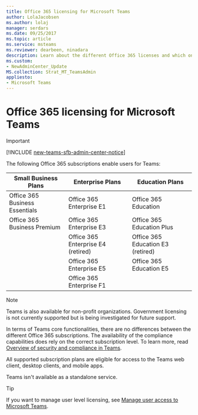```yaml
---
title: Office 365 licensing for Microsoft Teams
author: LolaJacobsen
ms.author: lolaj
manager: serdars
ms.date: 09/25/2017
ms.topic: article
ms.service: msteams
ms.reviewer: dearbeen, ninadara
description: Learn about the different Office 365 licenses and which ones enable users for Microsoft Teams and how to enable or disable it.
ms.custom:
- NewAdminCenter_Update
MS.collection: Strat_MT_TeamsAdmin
appliesto: 
- Microsoft Teams
---
```


Office 365 licensing for Microsoft Teams
========================================
> [!IMPORTANT]
> [!INCLUDE [new-teams-sfb-admin-center-notice](includes/new-teams-sfb-admin-center-notice.md)]

The following Office 365 subscriptions enable users for Teams:

|Small Business Plans  |Enterprise Plans  |Education Plans  |
|---------|---------|---------|
|Office 365 Business Essentials     |Office 365 Enterprise E1         |Office 365 Education         |
|Office 365 Business Premium     |Office 365 Enterprise E3         |Office 365 Education Plus         |
|     |Office 365 Enterprise E4 (retired)         |Office 365 Education E3 (retired)         |
|     |Office 365 Enterprise E5         |Office 365 Education E5   
      |Office 365 Enterprise F1 |  |

> [!NOTE]
> Teams is also available for non-profit organizations. Government licensing is not currently supported but is being investigated for future support.
        


In terms of Teams core functionalities, there are no differences between the different Office 365 subscriptions. The availability of the compliance capabilities does rely on the correct subscription level. To learn more, read [Overview of security and compliance in Teams](security-compliance-overview.md).

All supported subscription plans are eligible for access to the Teams web client, desktop clients, and mobile apps.

Teams isn't available as a standalone service.

> [!TIP]
> If you want to manage user level licensing, see [Manage user access to Microsoft Teams](user-access.md).
